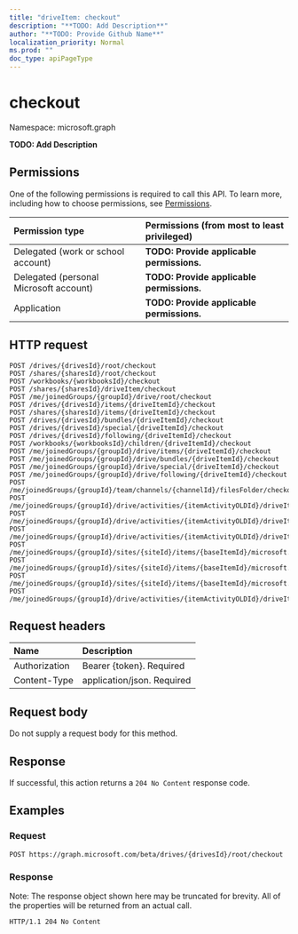 ```yaml
---
title: "driveItem: checkout"
description: "**TODO: Add Description**"
author: "**TODO: Provide Github Name**"
localization_priority: Normal
ms.prod: ""
doc_type: apiPageType
---
```


# checkout

Namespace: microsoft.graph

**TODO: Add Description**

## Permissions
One of the following permissions is required to call this API. To learn more, including how to choose permissions, see [Permissions](/concepts/permissions-reference.md).

|Permission type|Permissions (from most to least privileged)|
|:---|:---|
|Delegated (work or school account)|**TODO: Provide applicable permissions.**|
|Delegated (personal Microsoft account)|**TODO: Provide applicable permissions.**|
|Application|**TODO: Provide applicable permissions.**|

## HTTP request
<!-- {
  "blockType": "ignored"
}
-->
``` http
POST /drives/{drivesId}/root/checkout
POST /shares/{sharesId}/root/checkout
POST /workbooks/{workbooksId}/checkout
POST /shares/{sharesId}/driveItem/checkout
POST /me/joinedGroups/{groupId}/drive/root/checkout
POST /drives/{drivesId}/items/{driveItemId}/checkout
POST /shares/{sharesId}/items/{driveItemId}/checkout
POST /drives/{drivesId}/bundles/{driveItemId}/checkout
POST /drives/{drivesId}/special/{driveItemId}/checkout
POST /drives/{drivesId}/following/{driveItemId}/checkout
POST /workbooks/{workbooksId}/children/{driveItemId}/checkout
POST /me/joinedGroups/{groupId}/drive/items/{driveItemId}/checkout
POST /me/joinedGroups/{groupId}/drive/bundles/{driveItemId}/checkout
POST /me/joinedGroups/{groupId}/drive/special/{driveItemId}/checkout
POST /me/joinedGroups/{groupId}/drive/following/{driveItemId}/checkout
POST /me/joinedGroups/{groupId}/team/channels/{channelId}/filesFolder/checkout
POST /me/joinedGroups/{groupId}/drive/activities/{itemActivityOLDId}/driveItem/checkout
POST /me/joinedGroups/{groupId}/drive/activities/{itemActivityOLDId}/driveItem/listItem/driveItem/checkout
POST /me/joinedGroups/{groupId}/drive/activities/{itemActivityOLDId}/driveItem/children/{driveItemId}/checkout
POST /me/joinedGroups/{groupId}/sites/{siteId}/items/{baseItemId}/microsoft.graph.sharedDriveItem/root/checkout
POST /me/joinedGroups/{groupId}/sites/{siteId}/items/{baseItemId}/microsoft.graph.sharedDriveItem/driveItem/checkout
POST /me/joinedGroups/{groupId}/sites/{siteId}/items/{baseItemId}/microsoft.graph.sharedDriveItem/items/{driveItemId}/checkout
POST /me/joinedGroups/{groupId}/drive/activities/{itemActivityOLDId}/driveItem/analytics/itemActivityStats/{itemActivityStatId}/activities/{itemActivityId}/driveItem/checkout
```

## Request headers
|Name|Description|
|:---|:---|
|Authorization|Bearer {token}. Required|
|Content-Type|application/json. Required|

## Request body
Do not supply a request body for this method.

## Response
If successful, this action returns a `204 No Content` response code.

## Examples

### Request
<!-- {
  "blockType": "request",
  "name": "driveitem_checkout"
}
-->
``` http
POST https://graph.microsoft.com/beta/drives/{drivesId}/root/checkout
```

### Response
Note: The response object shown here may be truncated for brevity. All of the properties will be returned from an actual call.
<!-- {
  "blockType": "response",
  "truncated": true
}
-->
``` http
HTTP/1.1 204 No Content
```

